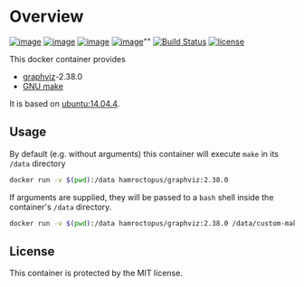 Overview
========
[![image](https://imagelayers.io/badge/hamroctopus/graphviz:2.38.0.svg)](https://imagelayers.io/?images=hamroctopus/graphviz:latest)
[![image](https://img.shields.io/badge/docker-ready-blue.svg)](https://hub.docker.com/r/hamroctopus/graphviz/)
[![image](https://img.shields.io/docker/pulls/hamroctopus/graphviz.svg?maxAge=2592000)](https://hub.docker.com/r/hamroctopus/graphviz/)
[![image](https://img.shields.io/docker/stars/hamroctopus/graphviz.svg?maxAge=2592000)](https://hub.docker.com/r/hamroctopus/graphviz/)""
[![Build Status](https://travis-ci.org/EricCrosson/graphviz.svg?branch=graphviz)](https://travis-ci.org/EricCrosson/graphviz)
[![license](https://img.shields.io/github/license/mashape/apistatus.svg?maxAge=2592000)]()

This docker container provides

  - [graphviz](http://www.graphviz.org/)-2.38.0
  - [GNU make](https://www.gnu.org/software/make/)

It is based on [ubuntu:14.04.4](https://hub.docker.com/_/ubuntu/).

Usage
-----

By default (e.g. without arguments) this container will execute `make` in its
`/data` directory

```bash
docker run -v $(pwd):/data hamroctopus/graphviz:2.38.0
```

If arguments are supplied, they will be passed to a `bash` shell inside the
container's `/data` directory.

```bash
docker run -v $(pwd):/data hamroctopus/graphviz:2.38.0 /data/custom-make-script
```

License
-------

This container is protected by the MIT license.
